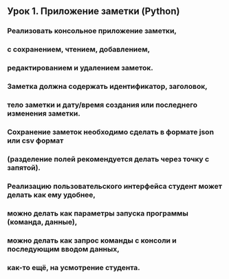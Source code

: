## Урок 1. Приложение заметки (Python)

 ### Реализовать консольное приложение заметки, 
 ### с сохранением, чтением, добавлением, 
 ### редактированием и удалением заметок.
 ### Заметка должна содержать идентификатор, заголовок, 
 ### тело заметки и дату/время создания или последнего изменения заметки.
 ### Сохранение заметок необходимо сделать в формате json или csv формат 
 ### (разделение полей рекомендуется делать через точку с запятой). 
 ### Реализацию пользовательского интерфейса студент может делать как ему удобнее, 
 ### можно делать как параметры запуска программы (команда, данные), 
 ### можно делать как запрос команды с консоли и последующим вводом данных, 
 ### как-то ещё, на усмотрение студента.
